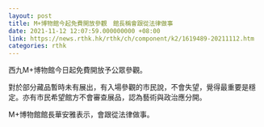 ```yaml
---
layout: post
title: M+博物館今起免費開放參觀　館長稱會跟從法律做事
date: 2021-11-12 12:07:59.000000000 +08:00
link: https://news.rthk.hk/rthk/ch/component/k2/1619489-20211112.htm
categories: rthk
---
```


西九M+博物館今日起免費開放予公眾參觀。

對於部分藏品暫時未有展出，有入場參觀的市民說，不會失望，覺得最重要是穩定。亦有市民希望館方不會審查展品，認為藝術與政治應分開。

M+博物館館長華安雅表示，會跟從法律做事。
